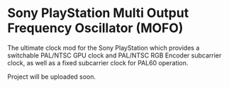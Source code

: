 # Sony PlayStation Multi Output Frequency Oscillator (MOFO)

The ultimate clock mod for the Sony PlayStation which provides a switchable PAL/NTSC GPU clock and PAL/NTSC RGB Encoder subcarrier clock, as well as a fixed subcarrier clock for PAL60 operation.

Project will be uploaded soon.

